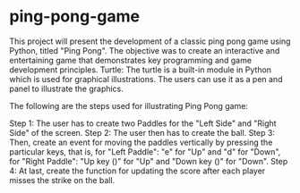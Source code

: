 # ping-pong-game
This project will present the development of a classic ping pong game using Python, titled "Ping Pong". The objective was to create an interactive and entertaining game that demonstrates key programming and game development principles. Turtle: The turtle is a built-in module in Python which is used for graphical illustrations. The users can use it as a pen and panel to illustrate the graphics.

The following are the steps used for illustrating Ping Pong game:

Step 1: The user has to create two Paddles for the "Left Side" and "Right Side" of the screen.  Step 2: The user then has to create the ball.  Step 3: Then, create an event for moving the paddles vertically by pressing the particular keys, that is, for "Left Paddle": "e" for "Up" and "d" for "Down", for "Right Paddle": "Up key ()" for "Up" and "Down key ()" for "Down".  Step 4: At last, create the function for updating the score after each player misses the strike on the ball.
